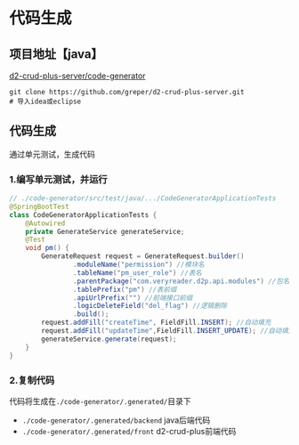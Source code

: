 # 代码生成

## 项目地址【java】
[d2-crud-plus-server/code-generator](https://github.com/greper/d2-crud-plus-server/code-generator)
```shell
git clone https://github.com/greper/d2-crud-plus-server.git
# 导入idea或eclipse
```
## 代码生成
通过单元测试，生成代码   
### 1.编写单元测试，并运行
```java
// ./code-generator/src/test/java/.../CodeGeneratorApplicationTests
@SpringBootTest
class CodeGeneratorApplicationTests {
    @Autowired
    private GenerateService generateService;
    @Test
    void pm() {
        GenerateRequest request = GenerateRequest.builder()
                .moduleName("permission") //模块名
                .tableName("pm_user_role") //表名
                .parentPackage("com.veryreader.d2p.api.modules") //包名
                .tablePrefix("pm") //表前缀
                .apiUrlPrefix("") //前端接口前缀
                .logicDeleteField("del_flag") //逻辑删除
                .build();
        request.addFill("createTime", FieldFill.INSERT); //自动填充
        request.addFill("updateTime",FieldFill.INSERT_UPDATE); //自动填充
        generateService.generate(request);
    }
}
```
### 2.复制代码
代码将生成在`./code-generator/.generated/`目录下   
* `./code-generator/.generated/backend` java后端代码   
* `./code-generator/.generated/front` d2-crud-plus前端代码
